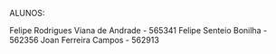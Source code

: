 ALUNOS:

Felipe Rodrigues Viana de Andrade - 565341
Felipe Senteio Bonilha - 562356
Joan Ferreira Campos - 562913
